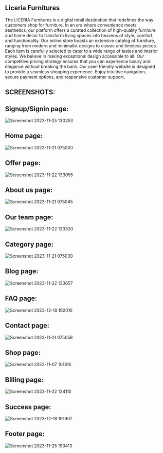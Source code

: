 ## Liceria Furnitures

The LICERIA Furnitures is a digital retail destination that redefines the way
customers shop for furniture. In an era where convenience meets aesthetics, our platform offers
a curated collection of high-quality furniture and home decor to transform living spaces into
heavens of style, comfort, and functionality. Our online store boasts an extensive catalog of
furniture, ranging from modern and minimalist designs to classic and timeless pieces. Each item
is carefully selected to cater to a wide range of tastes and interior styles. We believe in making
exceptional design accessible to all. Our competitive pricing strategy ensures that you can
experience luxury and elegance without breaking the bank. Our user-friendly website is
designed to provide a seamless shopping experience. Enjoy intuitive navigation, secure
payment options, and responsive customer support. 



## SCREENSHOTS:

## Signup/Signin page:

![Screenshot 2023-11-25 130253](https://github.com/Nikitha010204S/liceria/assets/153417079/bc825983-63d6-4dae-82d3-dd14bb910ea3)

## Home page:

![Screenshot 2023-11-21 075000](https://github.com/Nikitha010204S/liceria/assets/153417079/af18b228-a123-4050-beb4-b2b4732487e5)

## Offer page:

![Screenshot 2023-11-22 133055](https://github.com/Nikitha010204S/liceria/assets/153417079/c5666bb9-a3d8-4042-ad87-b7df1cbb1d5f)

## About us page:

![Screenshot 2023-11-21 075045](https://github.com/Nikitha010204S/liceria/assets/153417079/13cc7f19-6624-4fc4-b02d-e0c870bf58ac)

## Our team page:

![Screenshot 2023-11-22 133330](https://github.com/Nikitha010204S/liceria/assets/153417079/95aa1de3-28be-4641-832d-a444722dc61d)


## Category page:

![Screenshot 2023-11-21 075030](https://github.com/Nikitha010204S/liceria/assets/153417079/d47fd387-3857-4401-b215-5aeb5a2320bc)

## Blog page:

![Screenshot 2023-11-22 133657](https://github.com/Nikitha010204S/liceria/assets/153417079/83d28b26-0755-4280-bd68-358a9424180b)


## FAQ page:

![Screenshot 2023-12-18 192010](https://github.com/Nikitha010204S/liceria/assets/153417079/577b461f-8937-4346-9175-c16830ca535a)

## Contact page:

![Screenshot 2023-11-21 075058](https://github.com/Nikitha010204S/liceria/assets/153417079/c22a2d36-b657-47da-aa2b-9f6e1629641b)

## Shop page:

![Screenshot 2023-11-07 101810](https://github.com/Nikitha010204S/liceria/assets/153417079/38b388ca-6f16-4eec-8cc8-d7c87fe2638d)

## Billing page:

![Screenshot 2023-11-22 134110](https://github.com/Nikitha010204S/liceria/assets/153417079/a75c8954-a6e7-4a82-bc4d-21f9cc8774eb)

## Success page:

![Screenshot 2023-12-18 191907](https://github.com/Nikitha010204S/liceria/assets/153417079/1ffac0bc-84c3-4f18-a9f0-35b973e20c2e)

## Footer page:

![Screenshot 2023-11-25 193413](https://github.com/Nikitha010204S/liceria/assets/153417079/6a0cc4d0-4831-4f3e-be30-94acee83ca09)












